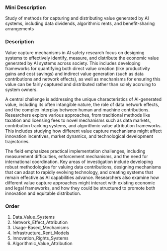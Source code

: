### Mini Description

Study of methods for capturing and distributing value generated by AI systems, including data dividends, algorithmic rents, and benefit-sharing arrangements

### Description

Value capture mechanisms in AI safety research focus on designing systems to effectively identify, measure, and distribute the economic value generated by AI systems across society. This includes developing frameworks for quantifying both direct value creation (like productivity gains and cost savings) and indirect value generation (such as data contributions and network effects), as well as mechanisms for ensuring this value can be fairly captured and distributed rather than solely accruing to system owners.

A central challenge is addressing the unique characteristics of AI-generated value, including its often intangible nature, the role of data network effects, and the complex interplay between human and machine contributions. Researchers explore various approaches, from traditional methods like taxation and licensing fees to novel mechanisms such as data markets, contribution tracking systems, and algorithmic value attribution frameworks. This includes studying how different value capture mechanisms might affect innovation incentives, market dynamics, and technological development trajectories.

The field emphasizes practical implementation challenges, including measurement difficulties, enforcement mechanisms, and the need for international coordination. Key areas of investigation include developing robust methodologies for valuing data contributions, designing mechanisms that can adapt to rapidly evolving technology, and creating systems that remain effective as AI capabilities advance. Researchers also examine how different value capture approaches might interact with existing economic and legal frameworks, and how they could be structured to promote both innovation and equitable distribution.

### Order

1. Data_Value_Systems
2. Network_Effect_Attribution
3. Usage-Based_Mechanisms
4. Infrastructure_Rent_Models
5. Innovation_Rights_Systems
6. Algorithmic_Value_Attribution
